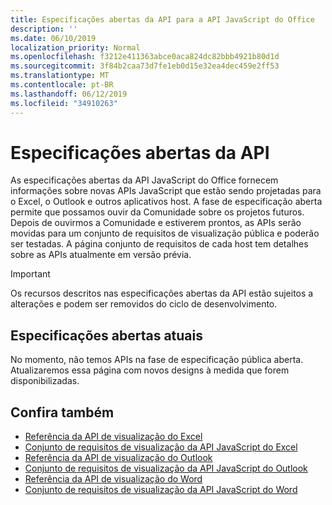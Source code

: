 ```yaml
---
title: Especificações abertas da API para a API JavaScript do Office
description: ''
ms.date: 06/10/2019
localization_priority: Normal
ms.openlocfilehash: f3212e411363abce0aca824dc82bbb4921b80d1d
ms.sourcegitcommit: 3f84b2caa73d7fe1eb0d15e32ea4dec459e2ff53
ms.translationtype: MT
ms.contentlocale: pt-BR
ms.lasthandoff: 06/12/2019
ms.locfileid: "34910263"
---
```

# <a name="api-open-specifications"></a>Especificações abertas da API

As especificações abertas da API JavaScript do Office fornecem informações sobre novas APIs JavaScript que estão sendo projetadas para o Excel, o Outlook e outros aplicativos host. A fase de especificação aberta permite que possamos ouvir da Comunidade sobre os projetos futuros. Depois de ouvirmos a Comunidade e estiverem prontos, as APIs serão movidas para um conjunto de requisitos de visualização pública e poderão ser testadas. A página conjunto de requisitos de cada host tem detalhes sobre as APIs atualmente em versão prévia.

> [!IMPORTANT]
> Os recursos descritos nas especificações abertas da API estão sujeitos a alterações e podem ser removidos do ciclo de desenvolvimento.

## <a name="current-open-specifications"></a>Especificações abertas atuais

No momento, não temos APIs na fase de especificação pública aberta. Atualizaremos essa página com novos designs à medida que forem disponibilizadas.

## <a name="see-also"></a>Confira também

- [Referência da API de visualização do Excel](/javascript/api/excel)
- [Conjunto de requisitos de visualização da API JavaScript do Excel](../requirement-sets/excel-api-requirement-sets.md#excel-javascript-preview-apis)
- [Referência da API de visualização do Outlook](/javascript/api/outlook)
- [Conjunto de requisitos de visualização da API JavaScript do Outlook](..//objectmodel/preview-requirement-set/outlook-requirement-set-preview.md)
- [Referência da API de visualização do Word](/javascript/api/word)
- [Conjunto de requisitos de visualização da API JavaScript do Word](../requirement-sets/word-api-requirement-sets.md#word-javascript-preview-apis)
